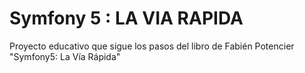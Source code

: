# Symfony 5 : LA VIA RAPIDA
Proyecto educativo que sigue los pasos del libro de Fabién Potencier "Symfony5: La Vía Rápida"

